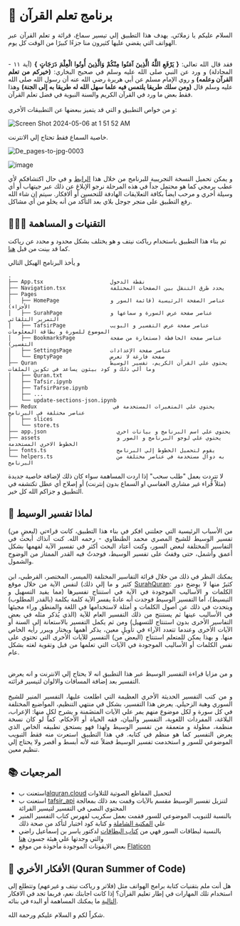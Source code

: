# 🌙 برنامج تعلم القرآن
<div align="justify">
السلام عليكم يا زملائي. يهدف هذا التطبيق إلي تيسير سماع، قرائة و تعلم القرآن عبر الهواتف التي يقضي عليها كثيرون منا جزءًا كبيرًا من الوقت كل يوم.
<br><br>

فقد قال الله تعالي: **{  يَرْفَعِ اللَّهُ الَّذِينَ آمَنُوا مِنْكُمْ وَالَّذِينَ أُوتُوا الْعِلْمَ دَرَجَاتٍ }** (آية ١١ - المجادلة) و ورد عن النبي صلى الله عليه وسلم في صحيح البخاري: **(خيركم من تعلم القرآن وعلمه)** و روي الإمام مسلم عن أبي هريرة رضي الله عنه أن رسول الله صلى الله عليه وسلم قال **(ومن سلك طريقا يلتمس فيه علما سهل الله له طريقا به إلى الجنة)** وهذا فقط بعض ما ورد في القرآن الكريم والسنة النبوية في فضل تعلم القرآن.
<br><br>
و من خواص التطبيق و التي قد يتميز ببعضها عن التطبيقات الأخري:
</div>

<img  alt="Screen Shot 2024-05-06 at 1 51 52 AM" src="https://github.com/EssamWisam/Learn-Quran-App/assets/49572294/546df1ca-f466-412d-beb3-c8d5d2a2c6ad">

خاصية السماع فقط تحتاج إلي الانترنت.

![De_pages-to-jpg-0003](https://github.com/EssamWisam/Learn-Quran-App/assets/49572294/baf018d0-336a-4361-8edd-30c9c389ab39)

<img alt="image" src="https://github.com/EssamWisam/Learn-Quran-App/assets/49572294/8f608af9-37a9-44f3-b448-20d15e975f4e">

<div align="justify">
  
و يمكن تحميل النسخة التجريبية للبرنامج من خلال هذا <a href="https://expo.dev/artifacts/eas/7Lb2MVJda3js63Siq1EQRG.apk">الرابط</a> و في حال اكتشافكم لأي عطب برمجي كما هو محتمل جداً في هذه المرحلة نرجو الإبلاغ عن ذلك عبر جيتهاب أو أي وسيلة أخري و مرحب ايضاً بكافة التعلايقات الهادفة للتحسين أو ألافكار. سيتم إن شاء الله رفع التطبيق على متجر جوجل بلاي بعد التأكد من أنه يخلو من أي مشاكل.
</div>

## 👨🏻‍💻 التقنيات و المساهمة

تم بناء هذا التطبيق باستخدام رياكت نيتف و هو يختلف بشكل محدود و محدد عن رياكت كما قد بينت من قبل [هنا](https://github.com/EssamWisam/CST-Front-End-Course/blob/main/6.%20React%20Native/React%20Native.ipynb).

و يأخذ البرنامج الهيكل التالي
```
.
├── App.tsx                     نقطة الدخول
├── Navigation.tsx              يحدد طرق التنقل بين الصفحات المختلفة
├── Pages
│   ├── HomePage                عناصر الصفحة الرئيسية (قائمة السور و الأجزاء)                                                      
│   ├── SurahPage               عناصر صفحة عرض السورة و سماعها و التمرير التلقائي
│   ├── TafsirPage              عناصر صفحة عرض التفسير و البويب الموضوع للسورة و بطاقة المعلومات
│   ├── BookmarksPage           عناصر صفحة الحافظة (مستعارة من صفحة التفسير)
│   ├── SettingsPage            عناصر صفحة الإعدادات
│   └── EmptyPage               صفحة فارغة لا تعرض 
├── Quran                       يحتوي علي القرآن الكريم، تفسير الوسيط وما ألي ذلك و كود بيثون يساعد في تكوين الملفات
│   ├── Quran.txt
│   ├── Tafsir.ipynb
│   ├── TafsirParse.ipynb
│   ├── ...
│   └── update-sections-json.ipynb
├── Redux                        يحتوي علي المتغيرات المستخدمة في عناصر مختلفة في البرنامج
│   ├── slices
│   └── store.ts
├── app.json                      يحتوي علي اسم البرنامج و بيانات اخري
├── assets                        يحتوي علي لوجو البرنامج و الصور و الخطوط الاخري المستخدمة
├── fonts.ts                      يقوم لتحميل الخطوط إلي البرنامج
└── helpers.ts                    به دوال مستخدمة في عناصر مختلفة من البرنامج
```

لا تتردت بعمل "طلب سحب" إذا اردت المساهمة سواء كان ذلك لإضافة خاصية جديدة (مثلاً قُراء غير مشاري العفاسي او السماع بدون إنترنت) أو إصلاح أي عطل تكتشفه في التطبيق و جزاكم الله كل خير.

## 🤔 لماذا تفسير الوسيط


<div align="justify">
  
من الأسباب الرئيسية التي جعلتني افكر في بناء هذا التطبيق، كانت قراءتي (لبعضٍ من) تفسير الوسيط للشيخ المصري محمد الطنطاوي - رحمه الله. كنت آنذاك أبحث في التفاسير المختلفة لبعض السور، وكنت أعتاد البحث أكثر في تفسير الآية لفهمها بشكل أعمق وأشمل، حتى وقفتُ على تفسير الوسيط، فوجدتُ فيه القدر الممتاز من الوضوح والشمول.
<br><br>
يمكنك النظر في ذلك من خلال قرائة التفاسير المختلفة (الميسر، المختصر، القرطبي، ابن كثير و ما إلي ذلك) لنفس الآية من خلال موقع [SurahQuran](https://surahquran.com/aya-tafsir-65-21.html): كثيرٌ منها لا يوضح دور الكلمات و الأساليب الموجودة في الآية في استنتاج تفسيرها (مما يفيد التسهيل و التبسيط)، أما التفسير الوسيط فوجدت أنه عادةً يفسر الآية كلمة بكلمة (بالقدر المطلوب) ويتحدث في ذلك عن أصول الكلمات و أمثلة لاستخدامها في اللغة والمنطق وراء مجيئها في الأساليب عينها ثم يستنتج من ذلك التفسير العام للآية (الذي يُذكر مثله في بعض التفاسير الأخرى بدون استنتاج للتسهيل) ومن ثم يكمل التفسير بالاستعانة إلى السنة أو الآيات الأخرى وعندما تتعدد الآراء في تأويلٍ معين، يذكر أهمها ويختار ويبرر رأيه الخاص منها. و بهذا يمكن للمتعلم استنتاج (البعض من)  التفسير للآيات الأخرى التي تحتوي على نفس الكلمات أو الأساليب الموجودة في الآيات التي تعلمها من قبل وتقوية لغته بشكل عام.
<br><br>

و من مزايا قراءة التفسير الوسيط عبر هذا التطبيق انه لا يحتاج إلي الانترنت و انه يعرض التفسير بعد إضافة المسافات والالوان لتيسير قرائته.
<br><br>
و من كتب التفسير الحديثة الأخري العظيمة التي اطلعت عليها، التفسير المنير للشيخ السوري وهبة الزحيلي. يعرض هذا التفسير، بشكل في منتهي التنظيم، المواضيع المختلفة في كل سورة و لكل موضوع منهم يمر علي الآيات المتضَمنة و يشرح لكلٍ منها: الإعراب، البلاغة، المفردات اللغوية، التفسير والبيان، فقه الحياة أو الأحكام. كما لو كان نسخة منظمة، مطولة و متعمقة من تفسير الوسيط ولهذا فهو يستحق تطبيقه الخاص الذي يعرض التفسير كما هو منظم في كتابه. في هذا التطبيق استعرت منه فقط التبويب الموضوعي للسور و استخدمت تفسير الوسيط فضلاً عنه لأنه أبسط و أقصر ولا يحتاج إلي تنظيم معين.

</div>

## 📚 المرجعيات 
- استعنت ب[alquran.cloud](https://alquran.cloud/cdn) لتحميل المقاطع الصوتية للتلاوات
- استعنت ب [tafsir_api](https://github.com/spa5k/tafsir_api) لتنزيل تفسير الوسيط مقسم بالآيات وقمت بعد ذلك بمعالجة المحتوي النصي في التفسير لتيسير القرائة
- بالنسبة للتبويب الموضوعي للسور فقمت بعمل سكريب لفهرس كتاب التفسير المنير علي [المكتبة الشاملة](https://shamela.ws/book/22915) و كتابة كود اختبار لتأكد من صحة ذلك
- بالنسبة لبطاقات السور فهي من [كتاب البطاقات](https://ia800503.us.archive.org/6/items/al-bitaqat-book/AlBitaqat-Book-ar.pdf) لدكتور ياسر بن إسماعيل راضي والتي وجدتها علي هيئة جسون [هنا](https://github.com/rn0x/albitaqat_quran/tree/main)
- بعض الايقونات الموجودة مأخوذة من موقع [Flaticon](https://www.flaticon.com/)
                                                                                                                                                                                                                       

## 📖 الأفكار الأخري (Quran Summer of Code)
هل أنت ملم بتقنيات كتابة برامج الهواتف مثل (فلاتر و رياكت نيتف و غيرعهم) وتتطلع إلى استخدام تلك المهارات في إطار تعليم القرآن؟ إذا كانت اجابتك نعم، فربما تجد في الافكار [التالية]() ما يمكنك المساهمة أو البدء في بنائه.

شكراً لكم و السلام عليكم ورحمة الله.
